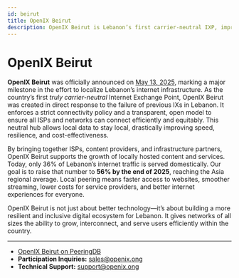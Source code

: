 ```yaml
---
id: beirut
title: OpenIX Beirut
description: OpenIX Beirut is Lebanon’s first carrier-neutral IXP, improving internet speed, cost, and resilience.
---
```


# OpenIX Beirut

**OpenIX Beirut** was officially announced on [May 13, 2025](/messages/IntroducingOpenIXBeirut), marking a major milestone in the effort to localize Lebanon’s internet infrastructure. As the country’s first _truly carrier-neutral_ Internet Exchange Point, OpenIX Beirut was created in direct response to the failure of previous IXs in Lebanon. It enforces a strict connectivity policy and a transparent, open model to ensure all ISPs and networks can connect efficiently and equitably. This neutral hub allows local data to stay local, drastically improving speed, resilience, and cost-effectiveness.

By bringing together ISPs, content providers, and infrastructure partners, OpenIX Beirut supports the growth of locally hosted content and services. Today, only 36% of Lebanon’s internet traffic is served domestically. Our goal is to raise that number to **56% by the end of 2025**, reaching the Asia regional average. Local peering means faster access to websites, smoother streaming, lower costs for service providers, and better internet experiences for everyone.

OpenIX Beirut is not just about better technology—it’s about building a more resilient and inclusive digital ecosystem for Lebanon. It gives networks of all sizes the ability to grow, interconnect, and serve users efficiently within the country.

---

- [OpenIX Beirut on PeeringDB](https://www.peeringdb.com/ix/4727)
- **Participation Inquiries:** [sales@openix.ong](mailto:sales@openix.ong)
- **Technical Support:** [support@openix.ong](mailto:support@openix.ong)
